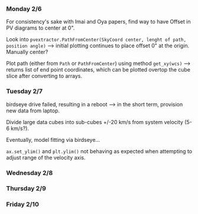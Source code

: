 ### Monday 2/6

For consistency's sake with Imai and Oya papers, find way to have Offset in PV diagrams to center at 0".

Look into `pvextractor.PathFromCenter(SkyCoord center, lenght of path, position angle)` --> initial plotting continues to place offset 0" at the origin. Manually center?

Plot path (either from `Path` or `PathFromCenter`) using method `get_xy(wcs)` --> returns list of end point coordinates, which can be plotted overtop the cube slice after converting to arrays.


### Tuesday 2/7

birdseye drive failed, resulting in a reboot --> in the short term, provision new data from laptop.

Divide large data cubes into sub-cubes +/-20 km/s from system velocity (5-6 km/s?).

Eventually, model fitting via birdseye... 

`ax.set_ylim()` and `plt.ylim()` not behaving as expected when attempting to adjust range of the velocity axis.


### Wednesday 2/8


### Thursday 2/9


### Friday 2/10
